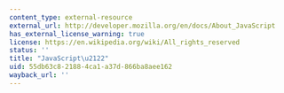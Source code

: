 ```yaml
---
content_type: external-resource
external_url: http://developer.mozilla.org/en/docs/About_JavaScript
has_external_license_warning: true
license: https://en.wikipedia.org/wiki/All_rights_reserved
status: ''
title: "JavaScript\u2122"
uid: 55db63c8-2188-4ca1-a37d-866ba8aee162
wayback_url: ''
---
```

